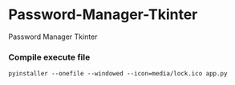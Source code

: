 # Password-Manager-Tkinter
Password Manager Tkinter

### Compile execute file
```
pyinstaller --onefile --windowed --icon=media/lock.ico app.py
```
